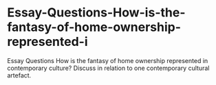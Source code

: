 # Essay-Questions-How-is-the-fantasy-of-home-ownership-represented-i
Essay Questions How is the fantasy of home ownership represented in contemporary culture? Discuss in relation to one contemporary cultural artefact.
